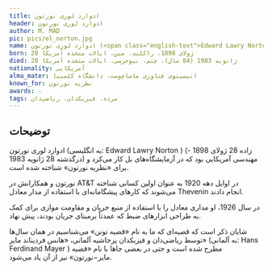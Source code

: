 ```yaml
---
title: ادوارد لوری نورتون
header: ادوارد لوری نورتون
author: M. MAD
pic: pics/el_norton.jpg
name: ادوارد لوری نورتون (<span class="english-text">Edward Lawry Norton</span>)
born: 28 ژولای 1898، راکلند، مین، ایالات متحده آمریکا
died: 28 ژانویه 1983 (84 سال)، چتم، نیوجرسی، ایالات متحده آمریکا
nationality: آمریکایی
alma_mater: انیسیتوی فناوری ماساچوست، دانشگاه کلمبیا
known_for: نظریه نورتون
awards: -
tags: مرده، فیزیکدان، ریاضی‌دان
---
```


<h2 class="fa-IR-explanation-header">توضیحات</h2>
<p>
ادوارد لوری نورتون (به انگلیسی:
<span class="english-text">Edward Lawry Norton</span>
) (زاده 28 ژولای 1898 - درگذشته 28 ژانویه 1983) مهندسی آمریکایی بود که در
آزمایشگاه‌های بل کار می‌کرد و برای «نظریه نورتون» شناخته شده است.
</p>
<p>
نورتون و همکارانش در
AT&T
در اوایل دهه 1920 به عنوان اولین کسانی شناخته می‌شوند که کارهای پیشگامانه‌ای
با استفاده از مدار معادل
Thevenin
انجام دادند.
</p>
<p>
در سال 1926، او مداری معادل را با استفاده از منبع جریان و مقاومت موازی برای
کمک به طراحی ابزارهای ضبط که عمدتاً برمبنای جریان بودند، پیش نهاد.
</p>
<p>
شایان ذکر است که قضیه‌ای که ما به نام «قضیه تونن» می‌شناسیم در همان سال‌ها
توسط ریاضی‌دان و فیزیکدان پرحاشیه آلمانی، «هانس فردیناند مایر» (به آلمانی:
<span class="english-text">Hans Ferdinand Mayer</span>
) مطرح شده است و حتی در بعضی جاها با نام «قضیه مایر−نورتون» نیز از آن یاد
می‌شود.
</p>
